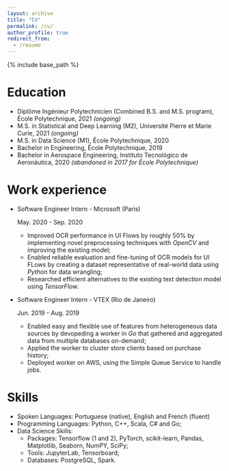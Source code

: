 ```yaml
---
layout: archive
title: "CV"
permalink: /cv/
author_profile: true
redirect_from:
  - /resume
---
```


{% include base_path %}

Education
======

* Diplôme Ingénieur Polytechnicien (Combined B.S. and M.S. program), École Polytechnique, 2021 *(ongoing)*
* M.S. in Statistical and Deep Learning (M2), Université Pierre et Marie Curie, 2021 *(ongoing)*
* M.S. in Data Science (M1), École Polytechnique, 2020
* Bachelor in Engineering, École Polytechnique, 2019
* Bachelor in Aerospace Engineering, Instituto Tecnológico de Aeronáutica, 2020 *(abandoned in 2017 for École Polytechnique)*

Work experience
======

* Software Engineer Intern - Microsoft (Paris)

  May. 2020 - Sep. 2020

  * Improved OCR performance in UI Flows by roughly 50% by implementing novel preprocessing techniques with *OpenCV* and improving the existing model;
  * Enabled reliable evaluation and fine-tuning of OCR models for UI FLows by creating a dataset representative of real-world data using *Python* for data wrangling;
  * Researched efficient alternatives to the existing text detection model using *TensorFlow*.

* Software Engineer Intern - VTEX (Rio de Janeiro)

  Jun. 2019 - Aug. 2019

  * Enabled easy and flexible use of features from heterogeneous data sources by devopeding a worker in *Go* that gathered and aggregated data from multiple databases on-demand;
  * Applied the worker to cluster store clients based on purchase history;
  * Deployed worker on AWS, using the Simple Queue Service to handle jobs.

Skills
======

* Spoken Languages: Portuguese (native), English and French (fluent)
* Programming Languages: Python, C++, Scala, C# and Go;
* Data Science Skills:
  * Packages: Tensorflow (1 and 2), PyTorch, scikit-learn, Pandas, Matplotlib, Seaborn, NumPY, SciPy;
  * Tools: JupyterLab, Tensorboard;
  * Databases: PostgreSQL, Spark.
